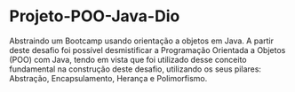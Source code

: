 # Projeto-POO-Java-Dio #
Abstraindo um Bootcamp usando orientação a objetos em Java.
A partir deste desafio foi possível desmistificar a Programação Orientada a Objetos (POO) com Java, tendo em vista que foi utilizado desse conceito fundamental na construção deste desafio, utilizando os seus pilares: Abstração, Encapsulamento, Herança e Polimorfismo. 
